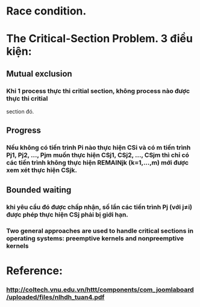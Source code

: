 # Race condition.
# The Critical-Section Problem. 3 điều kiện:
## Mutual exclusion
### Khi 1 process thực thi critial section, không process nào được thực thi critial
  section đó.
## Progress
### Nếu không có tiến trình Pi nào thực hiện CSi và có m tiến trình Pj1, Pj2, ..., Pjm muốn thực hiện CSj1, CSj2, ..., CSjm thì chỉ có các tiến trình không thực hiện REMAINjk (k=1,...,m) mới được xem xét thực hiện CSjk.
## Bounded waiting
### khi yêu cầu đó được chấp nhận, số lần các tiến trình Pj (với j≠i) được phép thực hiện CSj phải bị giới hạn.
### Two general approaches are used to handle critical sections in operating systems: preemptive kernels and nonpreemptive kernels
  
  
# Reference:
### http://coltech.vnu.edu.vn/httt/components/com_joomlaboard/uploaded/files/nlhdh_tuan4.pdf
